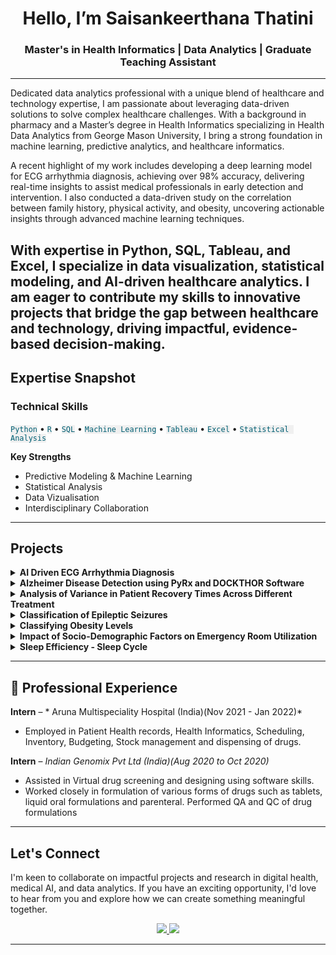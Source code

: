
<h1 align="center"> Hello, I’m Saisankeerthana Thatini</h1>
<h3 align="center">Master's in Health Informatics | Data Analytics | Graduate Teaching Assistant </h3>

---

Dedicated data analytics professional with a unique blend of healthcare and technology expertise, I am passionate about leveraging data-driven solutions to solve complex healthcare challenges. With a background in pharmacy and a Master’s degree in Health Informatics specializing in Health Data Analytics from George Mason University, I bring a strong foundation in machine learning, predictive analytics, and healthcare informatics.

A recent highlight of my work includes developing a deep learning model for ECG arrhythmia diagnosis, achieving over 98% accuracy, delivering real-time insights to assist medical professionals in early detection and intervention. I also conducted a data-driven study on the correlation between family history, physical activity, and obesity, uncovering actionable insights through advanced machine learning techniques.

With expertise in Python, SQL, Tableau, and Excel, I specialize in data visualization, statistical modeling, and AI-driven healthcare analytics. I am eager to contribute my skills to innovative projects that bridge the gap between healthcare and technology, driving impactful, evidence-based decision-making.
---

## Expertise Snapshot

<h3> Technical Skills</h3>
<p>
  <code style="background-color:#f0f0f0; color:#005f73;">Python</code> •
  <code style="background-color:#f0f0f0; color:#005f73;">R</code> •
  <code style="background-color:#f0f0f0; color:#005f73;">SQL</code> •
  <code style="background-color:#f0f0f0; color:#005f73;">Machine Learning</code> •
  <code style="background-color:#f0f0f0; color:#005f73;">Tableau</code> •
  <code style="background-color:#f0f0f0; color:#005f73;">Excel</code> •
  <code style="background-color:#f0f0f0; color:#005f73;">Statistical Analysis</code>
</p>

**Key Strengths**  
- Predictive Modeling & Machine Learning
- Statistical Analysis
- Data Vizualisation
- Interdisciplinary Collaboration

---

## Projects

<details>
<summary><strong>AI Driven ECG Arrhythmia Diagnosis</strong></summary>
<br>
Developed an AI-based diagnostic tool leveraging deep learning models like CNNs and LSTMs for accurate ECG arrhythmia detection. Utilized the MIT-BIH dataset, applying advanced preprocessing techniques such as denoising and feature extraction. Achieved high classification accuracy (up to 99.56%), providing real-time analysis with a user-friendly interface for medical professionals. This project offers a significant advancement in cardiovascular healthcare by enabling rapid, interpretable, and efficient arrhythmia diagnosis.
</details>

<details>
<summary><strong>Alzheimer Disease Detection using PyRx and DOCKTHOR Software</strong></summary>
<br>
Conducted virtual screening of approximately 100 coumarin derivatives for BACE1 (PDB ID-7D5A) and AChE (PDB ID-2CMF) using PYRX and DOCKTHOR software. Selected the top 10 coumarin derivatives based on virtual screening scores and performed detailed docking studies using DOCKTHOR online tool for both 7D5A and 2CMF. ⁠Analyzed the docking scores, interactions between protein and ligand, and properties of coumarin derivatives using BIOVIA DISCOVERY STUDIO, SWISSADME, and MOLINSPIRATION tools, respectively. Concluded that the selected coumarin derivatives effectively inhibit BACE1 enzyme and AChE, demonstrating potential for treating Alzheimer's disease by preventing the formation of amyloid plaques.
</details>

<details>
<summary><strong> Analysis of Variance in Patient Recovery Times Across Different Treatment</strong></summary>
<br>
Conducted statistical analysis to compare recovery times and patient satisfaction across three treatment methods using simulated data. Applied ANOVA and post-hoc Bonferroni tests to evaluate significant differences. 
Key findings revealed Treatment C had the shortest recovery time and highest satisfaction scores, while Treatment B performed least favorably. Results emphasize the importance of evidence-based treatment selection for improving patient outcomes and satisfaction.
</details>

<details>
<summary><strong> Classification of Epileptic Seizures</strong></summary>
<br>
Classification of Epileptic Seizures using YOLOV3 algorithm to detect seizures in children integrated into a web-based application for easy accessibility and real-time monitoring. Improved 85% over the existing seizures interns of accuracy and speed leading to better clinical support for children with epilepsy.
</details>

<details>
<summary><strong> Classifying Obesity Levels</strong></summary>
<br>
Developed predictive models to classify obesity levels using the UCI Obesity Dataset, exploring correlations between family history, physical activity, and dietary habits. Leveraged data preprocessing in SQL Server and implemented machine learning models (Random Forest, Logistic Regression) in Weka. Achieved 99.1% training accuracy and highlighted the critical role of genetic and lifestyle factors in obesity prevention and management.
</details>

<details>
<summary><strong> Impact of Socio-Demographic Factors on Emergency Room Utilization</strong></summary>
<br>
Conducted an in-depth analysis of pediatric emergency room usage using data from the 2021 National Survey of Children’s Health. Explored the effects of race, poverty, gender, insurance consistency, and caregiver education. Key findings highlighted disparities, with Black children and uninsured populations showing higher ER dependency. Results informed targeted policy recommendations to reduce healthcare inequities and improve access to preventive care.
</details>
<details>
  
<summary><strong> Sleep Efficiency - Sleep Cycle</strong></summary>
<br>
Conducted an in-depth analysis of sleep efficiency using a Kaggle dataset, exploring correlations between lifestyle factors (age, gender, caffeine/alcohol consumption, smoking, exercise) and sleep quality. 
Utilized data visualization, statistical methods, and machine learning models (Random Forest, Gradient Boosting) to predict sleep efficiency. Delivered insights to enhance sleep quality through targeted interventions.
</details>

---

## 🏥 Professional Experience

**Intern** – * Aruna Multispeciality Hospital (India)(Nov 2021 - Jan 2022)*  
- Employed in Patient Health records, Health Informatics, Scheduling, Inventory, Budgeting, Stock management and dispensing of drugs.

**Intern** – *Indian Genomix Pvt Ltd (India)(Aug 2020 to Oct 2020)*  
- Assisted in Virtual drug screening and designing using software skills. 
- Worked closely in formulation of various forms of drugs such as tablets, liquid oral formulations and parenteral. Performed QA and QC of drug formulations

---

##  Let's Connect

I'm keen to collaborate on impactful projects and research in digital health, medical AI, and data analytics. If you have an exciting opportunity, I'd love to hear from you and explore how we can create something meaningful together.

<p align="center">
  <a href="https://www.linkedin.com/in/saisankeerthana/" target="_blank">
    <img src="https://img.shields.io/badge/LinkedIn-0077B5?style=for-the-badge&logo=linkedin&logoColor=white" />
  </a>
  <a href="mailto:sankeerthanathathini@gmail.com">
  <img src="https://img.shields.io/badge/Gmail-D14836?style=for-the-badge&logo=gmail&logoColor=white" />
</a>

---
